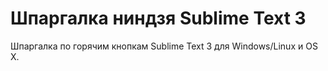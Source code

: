 # Шпаргалка ниндзя Sublime Text 3

Шпаргалка по горячим кнопкам Sublime Text 3 для Windows/Linux и OS X.
